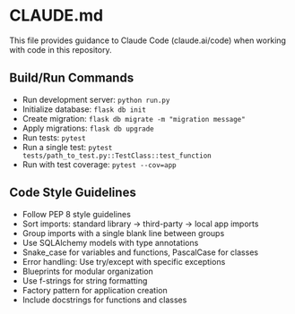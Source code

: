 # CLAUDE.md

This file provides guidance to Claude Code (claude.ai/code) when working with code in this repository.

## Build/Run Commands
- Run development server: `python run.py`
- Initialize database: `flask db init`
- Create migration: `flask db migrate -m "migration message"`
- Apply migrations: `flask db upgrade`
- Run tests: `pytest`
- Run a single test: `pytest tests/path_to_test.py::TestClass::test_function`
- Run with test coverage: `pytest --cov=app`

## Code Style Guidelines
- Follow PEP 8 style guidelines
- Sort imports: standard library → third-party → local app imports
- Group imports with a single blank line between groups
- Use SQLAlchemy models with type annotations
- Snake_case for variables and functions, PascalCase for classes
- Error handling: Use try/except with specific exceptions
- Blueprints for modular organization
- Use f-strings for string formatting
- Factory pattern for application creation
- Include docstrings for functions and classes
